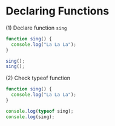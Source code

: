 # Declaring Functions

(1) Declare function `sing`

```javascript
function sing() {
  console.log("La La La");
}

sing();
sing();
```

(2) Check typeof function

```javascript
function sing() {
  console.log("La La La");
}

console.log(typeof sing);
console.log(sing);
```
